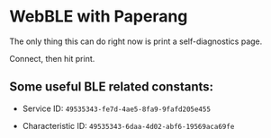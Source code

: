 # WebBLE with Paperang 

The only thing this can do right now is print a self-diagnostics page.

Connect, then hit print.

## Some useful BLE related constants:

- Service ID: `49535343-fe7d-4ae5-8fa9-9fafd205e455`

- Characteristic ID: `49535343-6daa-4d02-abf6-19569aca69fe`